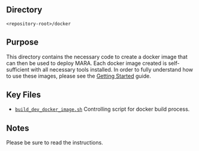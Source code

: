 ## Directory

`<repository-root>/docker`

## Purpose

This directory contains the necessary code to create a docker image that can then be used to deploy MARA. Each docker
image created is self-sufficient with all necessary tools installed. In order to fully understand how to use these
images, please see the [Getting Started](../docs/getting_started.md) guide.

## Key Files

- [`build_dev_docker_image.sh`](./build_dev_docker_image.sh) Controlling script for docker build process.

## Notes

Please be sure to read the instructions.
